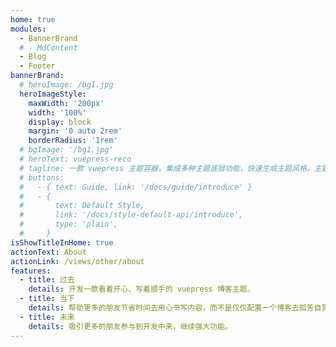 ```yaml
---
home: true
modules:
  - BannerBrand
  # - MdContent
  - Blog
  - Footer
bannerBrand:
  # heroImage: /bg1.jpg
  heroImageStyle:
    maxWidth: '200px'
    width: '100%'
    display: block
    margin: '0 auto 2rem'
    borderRadius: '1rem'
  # bgImage: '/bg1.jpg'
  # heroText: vuepress-reco
  # tagline: 一款 vuepress 主题容器，集成多种主题底层功能，快速生成主题风格。主题 2.0 的默认风格是原主题 1.0 迁移而来，更多风格正在路上，敬请期待。
  # buttons:
  #   - { text: Guide, link: '/docs/guide/introduce' }
  #   - {
  #       text: Default Style,
  #       link: '/docs/style-default-api/introduce',
  #       type: 'plain',
  #     }
isShowTitleInHome: true
actionText: About
actionLink: /views/other/about
features:
  - title: 过去
    details: 开发一款看着开心、写着顺手的 vuepress 博客主题。
  - title: 当下
    details: 帮助更多的朋友节省时间去用心书写内容，而不是仅仅配置一个博客去孤芳自赏。
  - title: 未来
    details: 吸引更多的朋友参与到开发中来，继续强大功能。
---
```

